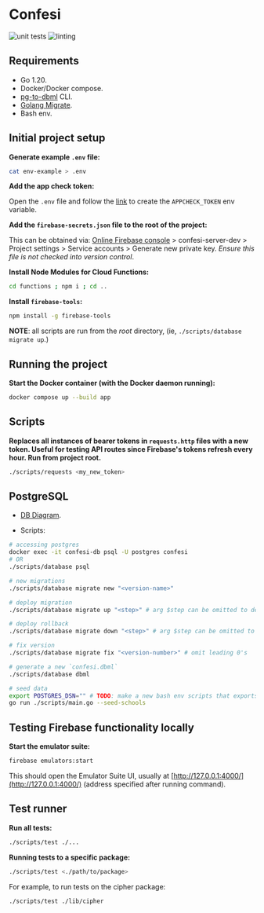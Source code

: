# Confesi

![unit tests](https://github.com/mattrltrent/confesi-server/actions/workflows/unit_tests.yml/badge.svg)
![linting](https://github.com/mattrltrent/confesi-server/actions/workflows/linting.yml/badge.svg)

## Requirements

- Go 1.20.
- Docker/Docker compose.
- [pg-to-dbml](https://github.com/papandreou/pg-to-dbml) CLI.
- [Golang Migrate](https://github.com/golang-migrate/migrate/tree/master/cmd/migrate#installation).
- Bash env.

## Initial project setup

**Generate example `.env` file:**

```sh
cat env-example > .env
```

**Add the app check token:**

Open the `.env` file and follow the [link](https://generate-random.org/api-token-generator) to create the `APPCHECK_TOKEN` env variable.

**Add the `firebase-secrets.json` file to the root of the project:**

This can be obtained via: [Online Firebase console](https://console.firebase.google.com/) > confesi-server-dev > Project settings > Service accounts > Generate new private key. _Ensure this file is not checked into version control_.

**Install Node Modules for Cloud Functions:**

```sh
cd functions ; npm i ; cd ..
```

**Install `firebase-tools`:**

```sh
npm install -g firebase-tools
```

**NOTE**: all scripts are run from the _root_ directory, (ie, `./scripts/database migrate up`.)

## Running the project

**Start the Docker container (with the Docker daemon running):**

```sh
docker compose up --build app
```

## Scripts

**Replaces all instances of bearer tokens in `requests.http` files with a new token. Useful for testing API routes since Firebase's tokens refresh every hour. Run from project root.**

```sh
./scripts/requests <my_new_token>
```

## PostgreSQL

- [DB Diagram](https://dbdiagram.io/d/64727d587764f72fcff5bc9a).

- Scripts:

```sh
# accessing postgres
docker exec -it confesi-db psql -U postgres confesi
# OR
./scripts/database psql

# new migrations
./scripts/database migrate new "<version-name>"

# deploy migration
./scripts/database migrate up "<step>" # arg $step can be omitted to deploy just the next one

# deploy rollback
./scripts/database migrate down "<step>" # arg $step can be omitted to rollback just the prev one

# fix version
./scripts/database migrate fix "<version-number>" # omit leading 0's

# generate a new `confesi.dbml`
./scripts/database dbml

# seed data
export POSTGRES_DSN="" # TODO: make a new bash env scripts that exports all of this
go run ./scripts/main.go --seed-schools
```

## Testing Firebase functionality locally

**Start the emulator suite:**

```sh
firebase emulators:start
```

This should open the Emulator Suite UI, usually at [http://127.0.0.1:4000/](http://127.0.0.1:4000/) (address specified after running command).

## Test runner

**Run all tests:**

```sh
./scripts/test ./...
```

**Running tests to a specific package:**

```sh
./scripts/test <./path/to/package>
```

For example, to run tests on the cipher package:

```sh
./scripts/test ./lib/cipher
```
